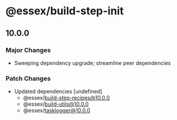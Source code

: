 # @essex/build-step-init

## 10.0.0

### Major Changes

- Sweeping dependency upgrade; streamline peer dependencies

### Patch Changes

- Updated dependencies [undefined]
  - @essex/build-step-recipes@10.0.0
  - @essex/build-utils@10.0.0
  - @essex/tasklogger@10.0.0
